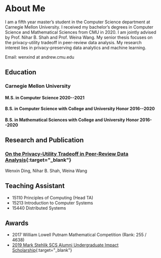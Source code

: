 # About Me

I am a fifth year master’s student in the Computer Science department at Carnegie Mellon University. I received my bachelor’s degrees in Computer Science and Mathematical Sciences from CMU in 2020. I am jointly advised by Prof. Nihar B. Shah and Prof. Weina Wang. My senior thesis focuses on the privacy-utility tradeoff in peer-review data analysis. My research interest lies in privacy-preserving data analytics and machine learning.



Email: wenxind at andrew.cmu.edu


## Education

### Carnegie Mellon University
#### M.S. in Computer Science 2020--2021

#### B.S. in Computer Science with College and University Honor 2016--2020

#### B.S. in Mathematical Sciences with College and University Honor 2016--2020

## Research and Publication

### [On the Privacy-Utility Tradeoff in Peer-Review Data Analysis](https://arxiv.org/abs/2006.16385){:target="_blank"}
Wenxin Ding, Nihar B. Shah, Weina Wang

## Teaching Assistant

- 15110 Principles of Computing (Head TA)
- 15213 Introduction to Computer Systems
- 15440 Distributed Systems

## Awards

- 2017 William Lowell Putnam Mathematical Competition (Rank: 255 / 4638)
- [2019 Mark Stehlik SCS Alumni Undergraduate Impact Scholarship](https://www.scs.cmu.edu/news/ding-earns-2019-stehlik-scholarship){:target="_blank"}



